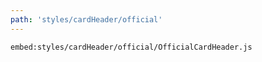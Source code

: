 ```yaml
---
path: 'styles/cardHeader/official'
---
```


`embed:styles/cardHeader/official/OfficialCardHeader.js`
